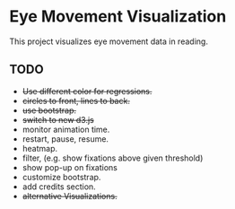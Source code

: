 # Eye Movement Visualization
This project visualizes eye movement data in reading.

## TODO
- ~~Use different color for regressions.~~
- ~~circles to front, lines to back.~~
- ~~use bootstrap.~~
- ~~switch to new d3.js~~
- monitor animation time.
- restart, pause, resume.
- heatmap.
- filter, (e.g. show fixations above given threshold)
- show pop-up on fixations
- customize bootstrap.
- add credits section.
- ~~alternative Visualizations.~~

